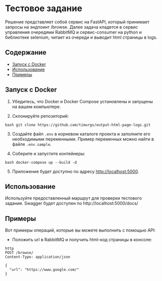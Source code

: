 # Тестовое задание

Решение представляет собой сервис на FastAPI, который принимает запросы на эндпоинт /browse. Далее задача кладется в 
сервис управления очередями RabbitMQ и сервис-consumer на python и библиотеке selenium, читает из очереди и выводит 
html страницы в logs.


## Содержание

- [Запуск с Docker](#запуск-с-docker)
- [Использование](#использование)
- [Примеры](#примеры)

## Запуск с Docker

1. Убедитесь, что Docker и Docker Compose установлены и запущены на вашем компьютере.

2. Склонируйте репозиторий:

`bash git clone https://github.com/timurgs/output-html-page-logs.git`

3. Создайте файл `.env` в корневом каталоге проекта и заполните его необходимыми переменными. Пример переменных можно найти в файле `.env.sample`.

4. Соберите и запустите контейнеры:

`bash docker-compose up --build -d`

5. Приложение будет доступно по адресу [http://localhost:5000](http://localhost:33343).

## Использование

Используйте предоставленный маршрут для проверки тестового задания. 
Swagger будет доступен по http://localhost:5000/docs/

## Примеры

Вот примеры операций, которые вы можете выполнить с помощью API:

- Положить url в RabbitMQ и получить html-код страницы в консоле:

```
http  
POST /browse/ 
Content-Type: application/json

{
  "url": "https://www.google.com/"
}
```
